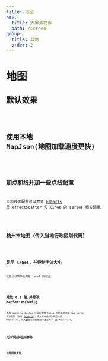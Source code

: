 ```yaml
---
title: 地图
nav:
  title: 大屏素材库
  path: /screen
group:
  title: 其他
  order: 2
---
```


# 地图

## 默认效果

<code src="../../../example/MapDemo/demo1.tsx" background="#040727">

## 使用本地 MapJson(地图加载速度更快)

<code src="../../../example/MapDemo/demo2.tsx" background="#040727">

## 加点和线并加一些点线配置

点和线的配置可以参考 [Echarts](https://echarts.apache.org/zh/option.html#series-effectScatter.symbol) 里 effectScatter 和 lines 的 series 相关配置。

<code src="../../../example/MapDemo/demo3.tsx" background="#040727">

## 杭州市地图（传入当地行政区划代码）

<code src="../../../example/MapDemo/demo4.tsx" background="#040727">

## 显示 label，并控制字体大小

这是比较简单的调整 label 的方法。

<code src="../../../example/MapDemo/demo5.tsx" background="#040727">

## 缩放 0.8 倍,并修改 mapSeriesConfig

修改 mapSeriesConfig 也可以调整 label 的具体样式及 map series 其他配置（参考 [Echarts](https://echarts.apache.org/zh/option.html#series-map.type)），传入对象只修改最后一层 MapSeries，传入数组可分别按顺序改变共 4 层 MapSeries。

<code src="../../../example/MapDemo/demo6.tsx" background="#040727">

## 允许下钻并监听事件

<code src="../../../example/MapDemo/demo7.tsx" background="#040727">

## 地图图表交互

<code src="../../../example/MapDemo/demo8.tsx" background="#040727">
